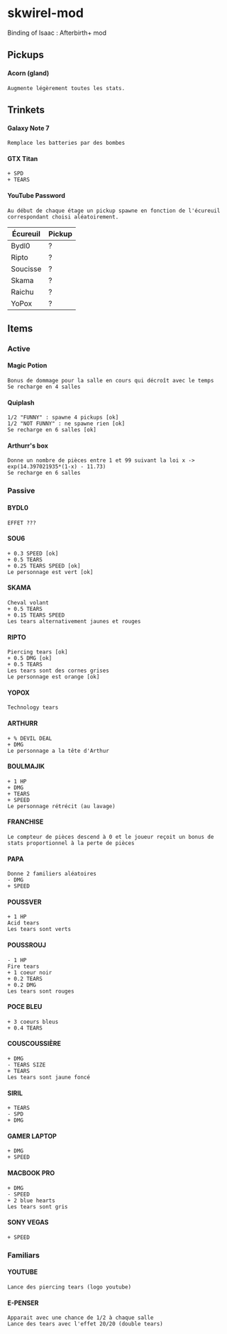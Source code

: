 # skwirel-mod

Binding of Isaac : Afterbirth+ mod

## Pickups

#### Acorn (gland)

    Augmente légèrement toutes les stats.

## Trinkets

#### Galaxy Note 7

    Remplace les batteries par des bombes

#### GTX Titan

    + SPD
    + TEARS

#### YouTube Password

    Au début de chaque étage un pickup spawne en fonction de l'écureuil correspondant choisi aléatoirement.

Écureuil | Pickup
-------- | ------
Bydl0    | ?
Ripto    | ?
Soucisse | ?
Skama    | ?
Raichu   | ?
YoPox    | ?

## Items

### Active

#### Magic Potion

    Bonus de dommage pour la salle en cours qui décroît avec le temps
    Se recharge en 4 salles

#### Quiplash

    1/2 "FUNNY" : spawne 4 pickups [ok]
    1/2 "NOT FUNNY" : ne spawne rien [ok]
    Se recharge en 6 salles [ok]

#### Arthurr's box

    Donne un nombre de pièces entre 1 et 99 suivant la loi x -> exp(14.397021935*(1-x) - 11.73)
    Se recharge en 6 salles

### Passive

#### BYDL0

    EFFET ???

#### SOU6

    + 0.3 SPEED [ok]
    + 0.5 TEARS
    + 0.25 TEARS SPEED [ok]
    Le personnage est vert [ok]

#### SKAMA

    Cheval volant
    + 0.5 TEARS
    + 0.15 TEARS SPEED
    Les tears alternativement jaunes et rouges

#### RIPTO

    Piercing tears [ok]
    + 0.5 DMG [ok]
    + 0.5 TEARS
    Les tears sont des cornes grises
    Le personnage est orange [ok]

#### YOPOX

    Technology tears


#### ARTHURR

    + % DEVIL DEAL
    + DMG
    Le personnage a la tête d'Arthur

#### BOULMAJIK

    + 1 HP
    + DMG
    + TEARS
    + SPEED
    Le personnage rétrécit (au lavage)

#### FRANCHISE

    Le compteur de pièces descend à 0 et le joueur reçoit un bonus de stats proportionnel à la perte de pièces

#### PAPA

    Donne 2 familiers aléatoires
    - DMG
    + SPEED

#### POUSSVER

    + 1 HP
    Acid tears
    Les tears sont verts

#### POUSSROUJ

    - 1 HP
    Fire tears
    + 1 coeur noir
    + 0.2 TEARS
    + 0.2 DMG
    Les tears sont rouges

#### POCE BLEU

    + 3 coeurs bleus
    + 0.4 TEARS

#### COUSCOUSSIÈRE

    + DMG
    - TEARS SIZE
    + TEARS
    Les tears sont jaune foncé

#### SIRIL

    + TEARS
    - SPD
    + DMG

#### GAMER LAPTOP

    + DMG
    + SPEED

#### MACBOOK PRO

    + DMG
    - SPEED
    + 2 blue hearts
    Les tears sont gris

#### SONY VEGAS

    + SPEED

### Familiars

#### YOUTUBE

    Lance des piercing tears (logo youtube)

#### E-PENSER

    Apparait avec une chance de 1/2 à chaque salle
    Lance des tears avec l'effet 20/20 (double tears)
